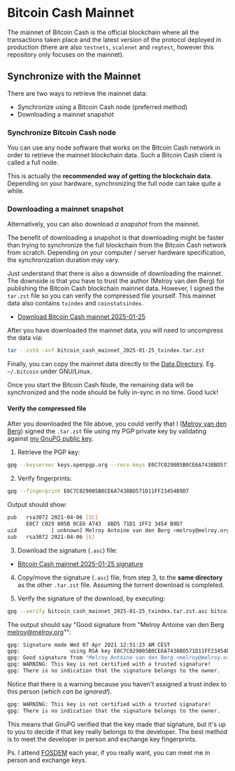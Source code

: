 # Bitcoin Cash Mainnet

The mainnet of Bitcoin Cash is the official blockchain where all the transactions taken place and the latest version of the protocol deployed in production (there are also `testnets`, `scalenet` and `regtest`, however this repository only focuses on the mainnet).

## Synchronize with the Mainnet

There are two ways to retrieve the mainnet data:

- Synchronize using a Bitcoin Cash node (preferred method)
- Downloading a mainnet snapshot

### Synchronize Bitcoin Cash node

You can use any node software that works on the Bitcoin Cash network in order to retrieve the mainnet blockchain data. Such a Bitcoin Cash client is called a full node. 

This is actually the **recommended way of getting the blockchain data**.  Depending on your hardware, synchronizing the full node can take quite a while.

### Downloading a mainnet snapshot

Alternatively, you can also download _a snapshot_ from the mainnet. 

The benefit of downloading a snapshot is that downloading might be faster than trying to synchronize the full blockchain from the Bitcoin Cash network from scratch. Depending on your computer / server hardware specification, the synchronization duration may vary.

Just understand that there is also a downside of downloading the mainnet. The downside is that you have to trust the author (Melroy van den Berg) for publishing the Bitcoin Cash blockchain mainnet data. However, I signed the `tar.zst` file so you can verify the compressed file yourself. This mainnet data also contains `txindex` and `coinstatsindex`.

- [Download Bitcoin Cash mainnet 2025-01-25](./downloads/bitcoin_cash_mainnet_2025-01-25_txindex.tar.zst.torrent)

After you have downloaded the mainnet data, you will need to uncompress the data via:

```sh
tar --zstd -xvf bitcoin_cash_mainnet_2025-01-25_txindex.tar.zst
```

Finally, you can copy the mainnet data directly to the [Data Directory](https://docs.bitcoincashnode.org/doc/bitcoin-conf/#configuration-file-path). Eg. `~/.bitcoin` under GNU/Linux. 

Once you start the Bitcoin Cash Node, the remaining data will be synchronized and the node should be fully in-sync in no time. Good luck!

#### Verify the compressed file

After you downloaded the file above, you could verify that I ([Melroy van den Berg](https://gitlab.melroy.org/-/snippets/487)) signed the `.tar.zst` file using my PGP private key by validating against [my GnuPG public key](https://keys.openpgp.org/search?q=E0C7C029005B0CE6A7438BD571D11FF23454B9D7).

1. Retrieve the PGP key:

```sh
gpg --keyserver keys.openpgp.org --recv-keys E0C7C029005B0CE6A7438BD571D11FF23454B9D7
```

2. Verify fingerprints:

```sh
gpg --fingerprint E0C7C029005B0CE6A7438BD571D11FF23454B9D7
```

Output should show:

```sh
pub   rsa3072 2021-04-06 [SC]
      E0C7 C029 005B 0CE6 A743  8BD5 71D1 1FF2 3454 B9D7
uid           [ unknown] Melroy Antoine van den Berg <melroy@melroy.org>
sub   rsa3072 2021-04-06 [E]
```

3. Download the signature (`.asc`) file:

- [Bitcoin Cash mainnet 2025-01-25 signature](./downloads/bitcoin_cash_mainnet_2025-01-25_txindex.tar.zst.asc)

4. Copy/move the signature (`.asc`) file, from step 3, to the **same directory** as the other `.tar.zst` file. Assuming the torrent download is completed.

5. Verify the signature of the download, by executing:

```sh
gpg --verify bitcoin_cash_mainnet_2025-01-25_txindex.tar.zst.asc bitcoin_cash_mainnet_2025-01-25_txindex.tar.zst
```

The output should say "Good signature from "Melroy Antoine van den Berg melroy@melroy.org"":

```sh
gpg: Signature made Wed 07 Apr 2021 12:51:23 AM CEST
gpg:                using RSA key E0C7C029005B0CE6A7438BD571D11FF23454B9D7
gpg: Good signature from "Melroy Antoine van den Berg <melroy@melroy.org>" [unknown]
gpg: WARNING: This key is not certified with a trusted signature!
gpg: There is no indication that the signature belongs to the owner.
```

Notice that there is a warning because you haven't assigned a trust index to this person (_which can be ignored!_).


```sh
gpg: WARNING: This key is not certified with a trusted signature!
gpg: There is no indication that the signature belongs to the owner.
```

This means that GnuPG verified that the key made that signature, but it's up to you to decide if that key really belongs to the developer. The best method is to meet the developer in person and exchange key fingerprints.

Ps. I attend [FOSDEM](https://fosdem.org) each year, if you really want, you can meet me in person and exchange keys.
